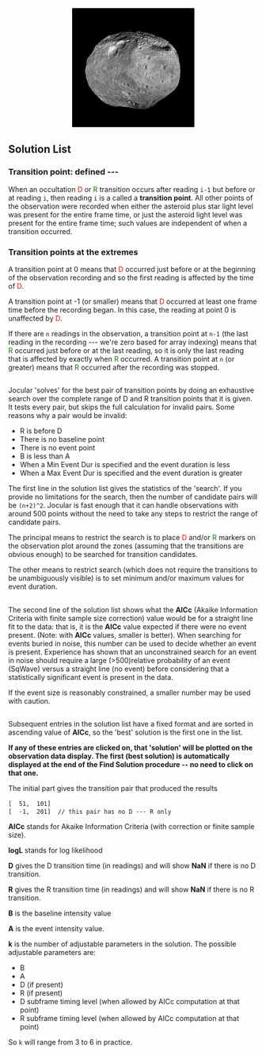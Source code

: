 

<center><img src="Vesta.jpg"></center>

## Solution List

### Transition point:  defined ---

When an occultation <font color="red">D</font> or <font color="green">R</font> transition occurs after reading `i-1` but before or at reading `i`, then reading `i` is a called a **transition point**.  All other points of the observation were recorded when either the asteroid plus star light level was present for the entire frame time, or just the asteroid light level was present for the entire frame time; such values are independent of when a transition occurred.

### Transition points at the extremes

A transition point at 0 means that <font color="red">D</font> occurred just before or at the beginning of the observation recording and so the first reading is affected by the time of <font color="red">D</font>.

A transition point at -1 (or smaller) means that <font color="red">D</font> occurred at least one frame time before the recording began.  In this case, the reading at point 0 is unaffected by <font color="red">D</font>.

If there are `n` readings in the observation, a transition point at `n-1` (the last reading in the recording --- we're zero based for array indexing) means that <font color="green">R</font> occurred just before or at the last reading, so it is only the last reading that is affected by exactly when <font color="green">R</font> occurred. A transition point at `n` (or greater) means that <font color="green">R</font> occurred after the recording was stopped.

## 

Jocular 'solves' for the best pair of transition points by doing an exhaustive search over the complete range of D and R transition points that it is given. It tests every pair, but skips the full calculation for invalid pairs.  Some reasons why a pair would be invalid:

* R is before D
* There is no baseline point
* There is no event point
* B is less than A
* When a Min Event Dur is specified and the event duration is less
* When a Max Event Dur is specified and the event duration is greater 

The first line in the solution list gives the statistics of the 'search'.  If you provide no limitations for the search, then the number of candidate pairs will be `(n+2)^2`. Jocular is fast enough that it can handle observations with around 500 points without the need to take any steps to restrict the range of candidate pairs. 

The principal means to restrict the search is to place <font color="red">D</font> and/or <font color="green">R</font> markers on the observation plot around the zones (assuming that the transitions are obvious enough) to be searched for transition candidates. 

The other means to restrict search (which does not require the transitions to be unambiguously visible) is to set minimum and/or maximum values for event duration.

## 

The second line of the solution list shows what the **AICc** (Akaike Information Criteria with finite sample size correction) value would be for a straight line fit to the data: that is, it is the **AICc** value expected if there were no event present. (Note: with **AICc** values, smaller is better). When searching for events buried in noise, this number can be used to decide whether an event is present. Experience has shown that an unconstrained search for an event in noise should require a large (>500)relative probability of an event (SqWave) versus a straight line (no event) before considering that a statistically significant event is present in the data.

If the event size is reasonably constrained, a smaller number may be used with caution. 

## 

Subsequent entries in the solution list have a fixed format and are sorted in ascending value of **AICc**, so the 'best' solution is the first one in the list. 

**If any of these entries are clicked on, that 'solution' will be plotted on the observation data display.  The first (best solution) is automatically displayed at the end of the Find Solution procedure -- no need to click on that one.**

The initial part gives the transition pair that produced the results

    [  51,  101]
    [  -1,  201]  // this pair has no D --- R only
    
**AICc** stands for Akaike Information Criteria (with correction or finite sample size).

**logL** stands for log likelihood

**D** gives the D transition time (in readings) and will show **NaN** if there is no D transition.

**R** gives the R transition time (in readings) and will show **NaN** if there is no R transition.

**B** is the baseline intensity value

**A** is the event intensity value.

**k** is the number of adjustable parameters in the solution. The possible adjustable parameters are:

* B
* A
* D (if present)
* R (if present)
* D subframe timing level (when allowed by AICc computation at that point)
* R subframe timing level (when allowed by AICc computation at that point)

So `k` will range from 3 to 6 in practice.





 
    
     

